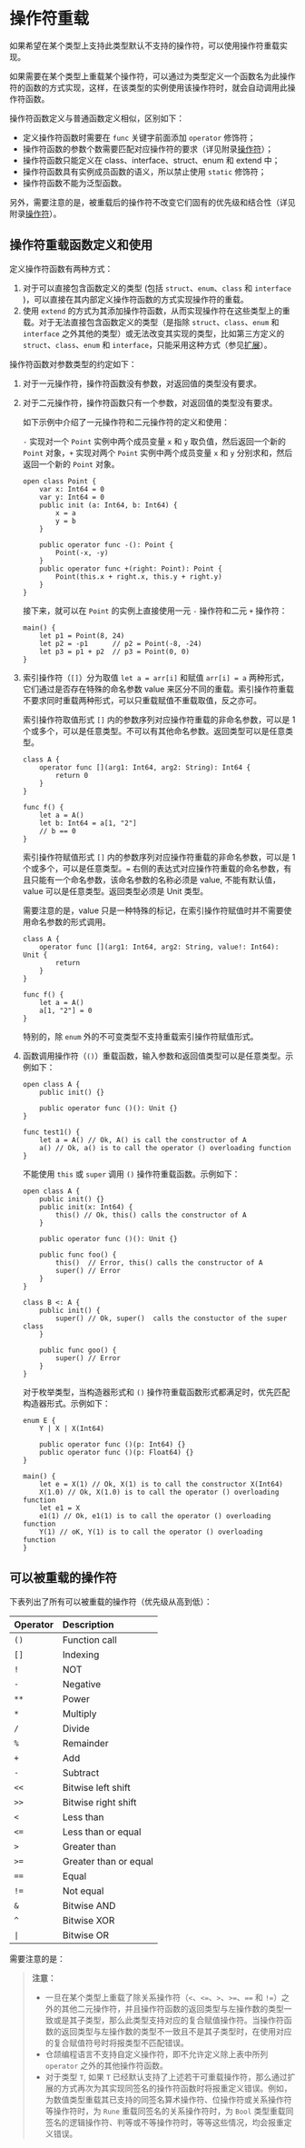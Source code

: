# 操作符重载

如果希望在某个类型上支持此类型默认不支持的操作符，可以使用操作符重载实现。

如果需要在某个类型上重载某个操作符，可以通过为类型定义一个函数名为此操作符的函数的方式实现，这样，在该类型的实例使用该操作符时，就会自动调用此操作符函数。

操作符函数定义与普通函数定义相似，区别如下：

- 定义操作符函数时需要在 `func` 关键字前面添加 `operator` 修饰符；
- 操作符函数的参数个数需要匹配对应操作符的要求（详见附录[操作符](../Appendix/operator.md)）；
- 操作符函数只能定义在 class、interface、struct、enum 和 extend 中；
- 操作符函数具有实例成员函数的语义，所以禁止使用 `static` 修饰符；
- 操作符函数不能为泛型函数。

另外，需要注意的是，被重载后的操作符不改变它们固有的优先级和结合性（详见附录[操作符](../Appendix/operator.md)）。

## 操作符重载函数定义和使用

定义操作符函数有两种方式：

1. 对于可以直接包含函数定义的类型 (包括 `struct`、`enum`、`class` 和 `interface` )，可以直接在其内部定义操作符函数的方式实现操作符的重载。
2. 使用 `extend` 的方式为其添加操作符函数，从而实现操作符在这些类型上的重载。对于无法直接包含函数定义的类型（是指除 `struct`、`class`、`enum` 和 `interface` 之外其他的类型）或无法改变其实现的类型，比如第三方定义的 `struct`、`class`、`enum` 和 `interface`，只能采用这种方式（参见[扩展](../extension/extend_overview.md)）。

操作符函数对参数类型的约定如下：

1. 对于一元操作符，操作符函数没有参数，对返回值的类型没有要求。

2. 对于二元操作符，操作符函数只有一个参数，对返回值的类型没有要求。

   如下示例中介绍了一元操作符和二元操作符的定义和使用：

   `-` 实现对一个 `Point` 实例中两个成员变量 `x` 和 `y` 取负值，然后返回一个新的 `Point` 对象，`+` 实现对两个 `Point` 实例中两个成员变量 `x` 和 `y` 分别求和，然后返回一个新的 `Point` 对象。

    <!-- run -overloadOperater -->

    ```cangjie
    open class Point {
        var x: Int64 = 0
        var y: Int64 = 0
        public init (a: Int64, b: Int64) {
            x = a
            y = b
        }

        public operator func -(): Point {
            Point(-x, -y)
        }
        public operator func +(right: Point): Point {
            Point(this.x + right.x, this.y + right.y)
        }
    }
    ```

   接下来，就可以在 `Point` 的实例上直接使用一元 `-` 操作符和二元 `+` 操作符：

    <!-- run -overloadOperater -->

    ```cangjie
    main() {
        let p1 = Point(8, 24)
        let p2 = -p1      // p2 = Point(-8, -24)
        let p3 = p1 + p2  // p3 = Point(0, 0)
    }
    ```

3. 索引操作符（`[]`）分为取值 `let a = arr[i]` 和赋值 `arr[i] = a` 两种形式，它们通过是否存在特殊的命名参数 value 来区分不同的重载。索引操作符重载不要求同时重载两种形式，可以只重载赋值不重载取值，反之亦可。

   索引操作符取值形式 `[]` 内的参数序列对应操作符重载的非命名参数，可以是 1 个或多个，可以是任意类型。不可以有其他命名参数。返回类型可以是任意类型。

    <!-- compile -->

    ```cangjie
    class A {
        operator func [](arg1: Int64, arg2: String): Int64 {
            return 0
        }
    }

    func f() {
        let a = A()
        let b: Int64 = a[1, "2"]
        // b == 0
    }
    ```

   索引操作符赋值形式 `[]` 内的参数序列对应操作符重载的非命名参数，可以是 1 个或多个，可以是任意类型。`=` 右侧的表达式对应操作符重载的命名参数，有且只能有一个命名参数，该命名参数的名称必须是 value, 不能有默认值，value 可以是任意类型。返回类型必须是 Unit 类型。

   需要注意的是，value 只是一种特殊的标记，在索引操作符赋值时并不需要使用命名参数的形式调用。

    <!-- compile -->

    ```cangjie
    class A {
        operator func [](arg1: Int64, arg2: String, value!: Int64): Unit {
            return
        }
    }

    func f() {
        let a = A()
        a[1, "2"] = 0
    }
    ```

   特别的，除 `enum` 外的不可变类型不支持重载索引操作符赋值形式。

4. 函数调用操作符（`()`）重载函数，输入参数和返回值类型可以是任意类型。示例如下：

    <!-- compile -->

    ```cangjie
    open class A {
        public init() {}

        public operator func ()(): Unit {}
    }

    func test1() {
        let a = A() // Ok, A() is call the constructor of A
        a() // Ok, a() is to call the operator () overloading function
    }
    ```

   不能使用 `this` 或 `super` 调用 `()` 操作符重载函数。示例如下：

    ```cangjie
    open class A {
        public init() {}
        public init(x: Int64) {
            this() // Ok, this() calls the constructor of A
        }

        public operator func ()(): Unit {}

        public func foo() {
            this()  // Error, this() calls the constructor of A
            super() // Error
        }
    }

    class B <: A {
        public init() {
            super() // Ok, super()  calls the constuctor of the super class
        }

        public func goo() {
            super() // Error
        }
    }
    ```

   对于枚举类型，当构造器形式和 `()` 操作符重载函数形式都满足时，优先匹配构造器形式。示例如下：

    <!-- compile -->

    ```cangjie
    enum E {
        Y | X | X(Int64)

        public operator func ()(p: Int64) {}
        public operator func ()(p: Float64) {}
    }

    main() {
        let e = X(1) // Ok, X(1) is to call the constructor X(Int64)
        X(1.0) // Ok, X(1.0) is to call the operator () overloading function
        let e1 = X
        e1(1) // Ok, e1(1) is to call the operator () overloading function
        Y(1) // oK, Y(1) is to call the operator () overloading function
    }
    ```

## 可以被重载的操作符

下表列出了所有可以被重载的操作符（优先级从高到低）：

| Operator            | Description           |
|:--------------------|:----------------------|
| `()`                | Function call         |
| `[]`                | Indexing              |
| `!`                 | NOT                   |
| `-`                 | Negative              |
| `**`                | Power                 |
| `*`                 | Multiply              |
| `/`                 | Divide                |
| `%`                 | Remainder             |
| `+`                 | Add                   |
| `-`                 | Subtract              |
| `<<`                | Bitwise left shift    |
| `>>`                | Bitwise right shift   |
| `<`                 | Less than             |
| `<=`                | Less than or equal    |
| `>`                 | Greater than          |
| `>=`                | Greater than or equal |
| `==`                | Equal                 |
| `!=`                | Not equal             |
| `&`                 | Bitwise AND           |
| `^`                 | Bitwise XOR           |
| <code>&vert;</code> | Bitwise OR            |

需要注意的是：

> **注意：**
>
> - 一旦在某个类型上重载了除关系操作符（`<`、`<=`、`>`、`>=`、`==` 和 `!=`）之外的其他二元操作符，并且操作符函数的返回类型与左操作数的类型一致或是其子类型，那么此类型支持对应的复合赋值操作符。当操作符函数的返回类型与左操作数的类型不一致且不是其子类型时，在使用对应的复合赋值符号时将报类型不匹配错误。
> - 仓颉编程语言不支持自定义操作符，即不允许定义除上表中所列 `operator` 之外的其他操作符函数。
> - 对于类型 `T`, 如果 `T` 已经默认支持了上述若干可重载操作符，那么通过扩展的方式再次为其实现同签名的操作符函数时将报重定义错误。例如，为数值类型重载其已支持的同签名算术操作符、位操作符或关系操作符等操作符时，为 `Rune` 重载同签名的关系操作符时，为 `Bool` 类型重载同签名的逻辑操作符、判等或不等操作符时，等等这些情况，均会报重定义错误。
